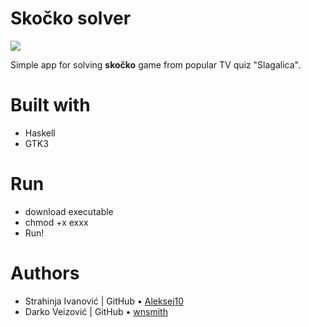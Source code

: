 # Skočko solver
![](https://github.com/matf-pp2019/Ime_tima-/blob/master/img.png?raw=true)


Simple app for solving **skočko** game from popular TV quiz "Slagalica".

 
# Built with
  - Haskell
  - GTK3

# Run
* download executable
* chmod +x exxx
* Run!

#  Authors
* Strahinja Ivanović |  GitHub &bull; [Aleksej10](https://github.com/Aleksej10)  
* Darko Veizović |   GitHub &bull; [wnsmith](https://github.com/wnsmith)    

